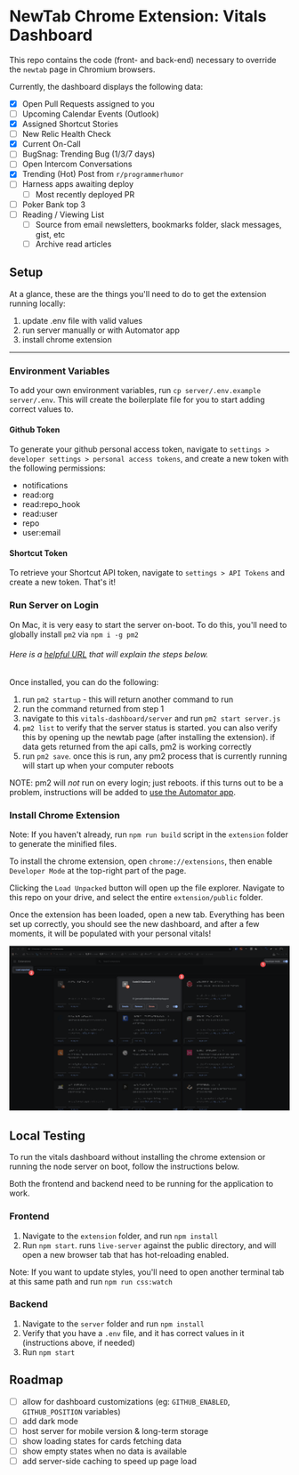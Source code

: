 # NewTab Chrome Extension: Vitals Dashboard

This repo contains the code (front- and back-end) necessary to override the `newtab` page in Chromium browsers.

Currently, the dashboard displays the following data:

- [x] Open Pull Requests assigned to you
- [ ] Upcoming Calendar Events (Outlook)
- [x] Assigned Shortcut Stories
- [ ] New Relic Health Check
- [x] Current On-Call
- [ ] BugSnag: Trending Bug (1/3/7 days)
- [ ] Open Intercom Conversations
- [x] Trending (Hot) Post from `r/programmerhumor`
- [ ] Harness apps awaiting deploy
  - [ ] Most recently deployed PR
- [ ] Poker Bank top 3
- [ ] Reading / Viewing List
  - [ ] Source from email newsletters, bookmarks folder, slack messages, gist, etc
  - [ ] Archive read articles

## Setup

At a glance, these are the things you'll need to do to get the extension running locally:

1. update .env file with valid values
2. run server manually or with Automator app
3. install chrome extension

---

### Environment Variables

To add your own environment variables, run `cp server/.env.example server/.env`. This will create the boilerplate file for you to start adding correct values to.

#### Github Token

To generate your github personal access token, navigate to `settings > developer settings > personal access tokens`, and create a new token with the following permissions:

- notifications
- read:org
- read:repo_hook
- read:user
- repo
- user:email

#### Shortcut Token

To retrieve your Shortcut API token, navigate to `settings > API Tokens` and create a new token. That's it!

### Run Server on Login

On Mac, it is very easy to start the server on-boot. To do this, you'll need to globally install `pm2` via `npm i -g pm2`

###### Here is a [helpful URL](https://pm2.keymetrics.io/docs/usage/startup/) that will explain the steps below.

Once installed, you can do the following:

1. run `pm2 startup` - this will return another command to run
2. run the command returned from step 1
3. navigate to this `vitals-dashboard/server` and run `pm2 start server.js`
4. `pm2 list` to verify that the server status is started. you can also verify this by opening up the newtab page (after installing the extension). if data gets returned from the api calls, pm2 is working correctly
5. run `pm2 save`. once this is run, any pm2 process that is currently running will start up when your computer reboots

NOTE: pm2 will _not_ run on every login; just reboots. if this turns out to be a problem, instructions will be added to [use the Automator app](https://stackoverflow.com/questions/6442364/running-script-upon-login-mac).

### Install Chrome Extension

Note: If you haven't already, run `npm run build` script in the `extension` folder to generate the minified files.

To install the chrome extension, open `chrome://extensions`, then enable `Developer Mode` at the top-right part of the page.

Clicking the `Load Unpacked` button will open up the file explorer. Navigate to this repo on your drive, and select the entire `extension/public` folder.

Once the extension has been loaded, open a new tab. Everything has been set up correctly, you should see the new dashboard, and after a few moments, it will be populated with your personal vitals!

![Installing Chrome Extension](./extension_guide.png)

## Local Testing

To run the vitals dashboard without installing the chrome extension or running the node server on boot, follow the instructions below.

Both the frontend and backend need to be running for the application to work.

### Frontend

1. Navigate to the `extension` folder, and run `npm install`
2. Run `npm start`. runs `live-server` against the public directory, and will open a new browser tab that has hot-reloading enabled.

Note: If you want to update styles, you'll need to open another terminal tab at this same path and run `npm run css:watch`

### Backend

1. Navigate to the `server` folder and run `npm install`
2. Verify that you have a `.env` file, and it has correct values in it (instructions above, if needed)
3. Run `npm start`

## Roadmap

- [ ] allow for dashboard customizations (eg: `GITHUB_ENABLED`, `GITHUB_POSITION` variables)
- [ ] add dark mode
- [ ] host server for mobile version & long-term storage
- [ ] show loading states for cards fetching data
- [ ] show empty states when no data is available
- [ ] add server-side caching to speed up page load
